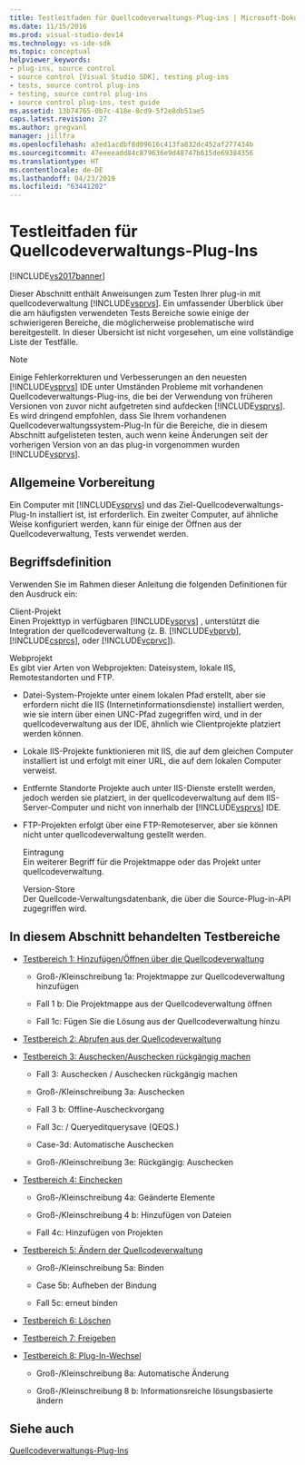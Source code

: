 ```yaml
---
title: Testleitfaden für Quellcodeverwaltungs-Plug-ins | Microsoft-Dokumentation
ms.date: 11/15/2016
ms.prod: visual-studio-dev14
ms.technology: vs-ide-sdk
ms.topic: conceptual
helpviewer_keywords:
- plug-ins, source control
- source control [Visual Studio SDK], testing plug-ins
- tests, source control plug-ins
- testing, source control plug-ins
- source control plug-ins, test guide
ms.assetid: 13b74765-0b7c-418e-8cd9-5f2e8db51ae5
caps.latest.revision: 27
ms.author: gregvanl
manager: jillfra
ms.openlocfilehash: a3ed1acdbf8d09616c413fa832dc452af277434b
ms.sourcegitcommit: 47eeeeadd84c879636e9d48747b615de69384356
ms.translationtype: HT
ms.contentlocale: de-DE
ms.lasthandoff: 04/23/2019
ms.locfileid: "63441202"
---
```

# <a name="test-guide-for-source-control-plug-ins"></a>Testleitfaden für Quellcodeverwaltungs-Plug-Ins
[!INCLUDE[vs2017banner](../../includes/vs2017banner.md)]

Dieser Abschnitt enthält Anweisungen zum Testen Ihrer plug-in mit quellcodeverwaltung [!INCLUDE[vsprvs](../../includes/vsprvs-md.md)]. Ein umfassender Überblick über die am häufigsten verwendeten Tests Bereiche sowie einige der schwierigeren Bereiche, die möglicherweise problematische wird bereitgestellt. In dieser Übersicht ist nicht vorgesehen, um eine vollständige Liste der Testfälle.  
  
> [!NOTE]
> Einige Fehlerkorrekturen und Verbesserungen an den neuesten [!INCLUDE[vsprvs](../../includes/vsprvs-md.md)] IDE unter Umständen Probleme mit vorhandenen Quellcodeverwaltungs-Plug-ins, die bei der Verwendung von früheren Versionen von zuvor nicht aufgetreten sind aufdecken [!INCLUDE[vsprvs](../../includes/vsprvs-md.md)]. Es wird dringend empfohlen, dass Sie Ihrem vorhandenen Quellcodeverwaltungssystem-Plug-In für die Bereiche, die in diesem Abschnitt aufgelisteten testen, auch wenn keine Änderungen seit der vorherigen Version von an das plug-in vorgenommen wurden [!INCLUDE[vsprvs](../../includes/vsprvs-md.md)].  
  
## <a name="common-preparation"></a>Allgemeine Vorbereitung  
 Ein Computer mit [!INCLUDE[vsprvs](../../includes/vsprvs-md.md)] und das Ziel-Quellcodeverwaltungs-Plug-In installiert ist, ist erforderlich. Ein zweiter Computer, auf ähnliche Weise konfiguriert werden, kann für einige der Öffnen aus der Quellcodeverwaltung, Tests verwendet werden.  
  
## <a name="definition-of-terms"></a>Begriffsdefinition  
 Verwenden Sie im Rahmen dieser Anleitung die folgenden Definitionen für den Ausdruck ein:  
  
 Client-Projekt  
 Einen Projekttyp in verfügbaren [!INCLUDE[vsprvs](../../includes/vsprvs-md.md)] , unterstützt die Integration der quellcodeverwaltung (z. B. [!INCLUDE[vbprvb](../../includes/vbprvb-md.md)], [!INCLUDE[csprcs](../../includes/csprcs-md.md)], oder [!INCLUDE[vcprvc](../../includes/vcprvc-md.md)]).  
  
 Webprojekt  
 Es gibt vier Arten von Webprojekten: Dateisystem, lokale IIS, Remotestandorten und FTP.  
  
- Datei-System-Projekte unter einem lokalen Pfad erstellt, aber sie erfordern nicht die IIS (Internetinformationsdienste) installiert werden, wie sie intern über einen UNC-Pfad zugegriffen wird, und in der quellcodeverwaltung aus der IDE, ähnlich wie Clientprojekte platziert werden können.  
  
- Lokale IIS-Projekte funktionieren mit IIS, die auf dem gleichen Computer installiert ist und erfolgt mit einer URL, die auf dem lokalen Computer verweist.  
  
- Entfernte Standorte Projekte auch unter IIS-Dienste erstellt werden, jedoch werden sie platziert, in der quellcodeverwaltung auf dem IIS-Server-Computer und nicht von innerhalb der [!INCLUDE[vsprvs](../../includes/vsprvs-md.md)] IDE.  
  
- FTP-Projekten erfolgt über eine FTP-Remoteserver, aber sie können nicht unter quellcodeverwaltung gestellt werden.  
  
  Eintragung  
  Ein weiterer Begriff für die Projektmappe oder das Projekt unter quellcodeverwaltung.  
  
  Version-Store  
  Der Quellcode-Verwaltungsdatenbank, die über die Source-Plug-in-API zugegriffen wird.  
  
## <a name="test-areas-covered-in-this-section"></a>In diesem Abschnitt behandelten Testbereiche  
  
- [Testbereich 1: Hinzufügen/Öffnen über die Quellcodeverwaltung](../../extensibility/internals/test-area-1-add-to-open-from-source-control.md)  
  
    - Groß-/Kleinschreibung 1a: Projektmappe zur Quellcodeverwaltung hinzufügen  
  
    - Fall 1 b: Die Projektmappe aus der Quellcodeverwaltung öffnen  
  
    - Fall 1c: Fügen Sie die Lösung aus der Quellcodeverwaltung hinzu  
  
- [Testbereich 2: Abrufen aus der Quellcodeverwaltung](../../extensibility/internals/test-area-2-get-from-source-control.md)  
  
- [Testbereich 3: Auschecken/Auschecken rückgängig machen](../../extensibility/internals/test-area-3-check-out-undo-checkout.md)  
  
    - Fall 3: Auschecken / Auschecken rückgängig machen  
  
    - Groß-/Kleinschreibung 3a: Auschecken  
  
    - Fall 3 b: Offline-Auscheckvorgang  
  
    - Fall 3c: / Queryeditquerysave (QEQS.)  
  
    - Case-3d: Automatische Auschecken  
  
    - Groß-/Kleinschreibung 3e: Rückgängig: Auschecken  
  
- [Testbereich 4: Einchecken](../../extensibility/internals/test-area-4-check-in.md)  
  
    - Groß-/Kleinschreibung 4a: Geänderte Elemente  
  
    - Groß-/Kleinschreibung 4 b: Hinzufügen von Dateien  
  
    - Fall 4c: Hinzufügen von Projekten  
  
- [Testbereich 5: Ändern der Quellcodeverwaltung](../../extensibility/internals/test-area-5-change-source-control.md)  
  
    - Groß-/Kleinschreibung 5a: Binden  
  
    - Case 5b: Aufheben der Bindung  
  
    - Fall 5c: erneut binden  
  
- [Testbereich 6: Löschen](../../extensibility/internals/test-area-6-delete.md)  
  
- [Testbereich 7: Freigeben](../../extensibility/internals/test-area-7-share.md)  
  
- [Testbereich 8: Plug-In-Wechsel](../../extensibility/internals/test-area-8-plug-in-switching.md)  
  
    - Groß-/Kleinschreibung 8a: Automatische Änderung  
  
    - Groß-/Kleinschreibung 8 b: Informationsreiche lösungsbasierte ändern  
  
## <a name="see-also"></a>Siehe auch  
 [Quellcodeverwaltungs-Plug-Ins](../../extensibility/source-control-plug-ins.md)
